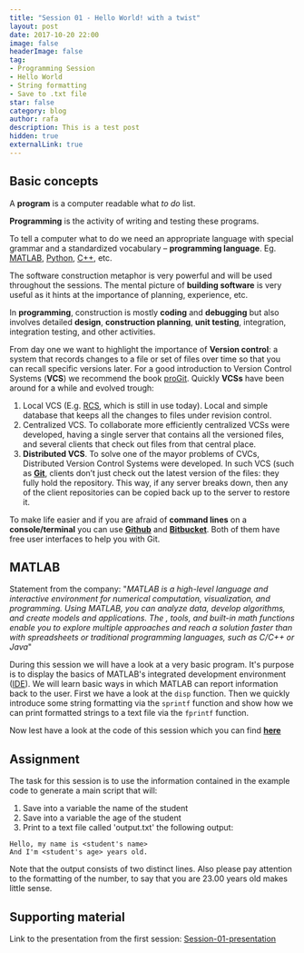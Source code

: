 ```yaml
---
title: "Session 01 - Hello World! with a twist"
layout: post
date: 2017-10-20 22:00
image: false
headerImage: false
tag:
- Programming Session
- Hello World
- String formatting
- Save to .txt file
star: false
category: blog
author: rafa
description: This is a test post
hidden: true
externalLink: true
---
```


## Basic concepts

A **program** is a computer readable what *to do* list.

**Programming** is the activity of writing and testing these programs.

To tell a computer what to do we need an appropriate language with special grammar and a standardized vocabulary – **programming language**. Eg. [MATLAB](https://fr.mathworks.com/products/matlab.html), [Python](https://www.python.org/), [C++](http://www.stroustrup.com/C++.html), etc.

The software construction metaphor is very powerful and will be used throughout the sessions. The mental picture of **building software** is very useful as it hints at the importance of planning, experience, etc.

In **programming**, construction is mostly **coding** and **debugging** but also involves detailed **design**, **construction planning**, **unit testing**, integration, integration testing, and other activities.

From day one we want to highlight the importance of **Version control**: a system that records changes to a file or set of files over time so that you can recall specific versions later. For a good introduction to Version Control Systems (**VCS**) we recommend the book [proGit](https://git-scm.com/book/en/v2). Quickly **VCSs** have been around for a while and evolved trough:

1. Local VCS (E.g. [RCS](https://www.gnu.org/software/rcs/), which is still in use today). Local and simple database that keeps all the changes to files under revision control.
2. Centralized VCS. To collaborate more efficiently centralized VCSs were developed, having a single server that contains all the versioned files, and several clients that check out files from that central place.
3. **Distributed VCS**. To solve one of the mayor problems of CVCs, Distributed Version Control Systems were developed. In such VCS (such as [**Git**](https://git-scm.com/), clients don’t just check out the latest version of the files: they fully hold the repository. This way, if any server breaks down, then any of the client repositories can be copied back up to the server to restore it.

To make life easier and if you are afraid of **command lines** on a **console/terminal** you can use [**Github**](https://github.com/) and [**Bitbucket**](https://bitbucket.org/). Both of them have free user interfaces to help you with Git.

## MATLAB

Statement from the company:
"*MATLAB is a high-level language and interactive environment for numerical computation, visualization, and programming. Using MATLAB, you can analyze data, develop algorithms, and create models and applications. The , tools, and built-in math functions enable you to explore multiple approaches and reach a solution faster than with spreadsheets or traditional programming languages, such as C/C++ or Java*"

During this session we will have a look at a very basic program. It's purpose is to display the basics of MATLAB's integrated development environment ([IDE](https://en.wikipedia.org/wiki/Integrated_development_environment)). We will learn basic ways in which MATLAB can report information back to the user. First we have a look at the ```disp``` function. Then we quickly introduce some string formatting via the ```sprintf``` function and show how we can print formatted strings to a text file via the ```fprintf``` function.

Now lest have a look at the code of this session which you can find [**here**](https://github.com/CamachoDejay/ProgrammingSessions/tree/master/Session-01)

## Assignment


The task for this session is to use the information contained in the example code to generate a main script that will:
1. Save into a variable the name of the student
2. Save into a variable the age of the student
3. Print to a text file called 'output.txt' the following output:
```
Hello, my name is <student's name>
And I'm <student's age> years old.
```

Note that the output consists of two distinct lines. Also please pay attention to the formatting of the number, to say that you are 23.00 years old makes little sense.

## Supporting material
Link to the presentation from the first session: [Session-01-presentation](/pdfs/Session-01.pdf)
